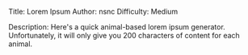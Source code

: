 Title: Lorem Ipsum
Author: nsnc
Difficulty: Medium

Description:
Here's a quick animal-based lorem ipsum generator. Unfortunately, it will only give you 200 characters of content for each animal.
<Challenge URL>
